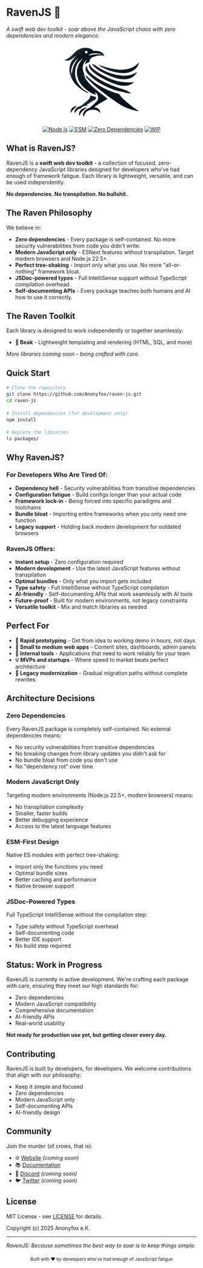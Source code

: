 # RavenJS 🦅

_A swift web dev toolkit - soar above the JavaScript chaos with zero dependencies and modern elegance._

<div align="center">
  <img src="media/raven-logo.webp" alt="RavenJS Logo" width="200" height="200">

[![Node.js](https://img.shields.io/badge/Node.js-22.5+-green.svg)](https://nodejs.org/)
[![ESM](https://img.shields.io/badge/ESM-Only-blue.svg)](https://nodejs.org/api/esm.html)
[![Zero Dependencies](https://img.shields.io/badge/Zero-Dependencies-brightgreen.svg)](https://github.com/Anonyfox/ravenjs)
[![WIP](https://img.shields.io/badge/Status-WIP-orange.svg)](https://github.com/Anonyfox/ravenjs)

</div>

## What is RavenJS?

RavenJS is a **swift web dev toolkit** - a collection of focused, zero-dependency JavaScript libraries designed for developers who've had enough of framework fatigue. Each library is lightweight, versatile, and can be used independently.

**No dependencies. No transpilation. No bullshit.**

## The Raven Philosophy

We believe in:

- **Zero dependencies** - Every package is self-contained. No more security vulnerabilities from code you didn't write.
- **Modern JavaScript only** - ESNext features without transpilation. Target modern browsers and Node.js 22.5+.
- **Perfect tree-shaking** - Import only what you use. No more "all-or-nothing" framework bloat.
- **JSDoc-powered types** - Full IntelliSense support without TypeScript compilation overhead.
- **Self-documenting APIs** - Every package teaches both humans and AI how to use it correctly.

## The Raven Toolkit

Each library is designed to work independently or together seamlessly:

- **🦜 Beak** - Lightweight templating and rendering (HTML, SQL, and more)

_More libraries coming soon - being crafted with care._

## Quick Start

```bash
# Clone the repository
git clone https://github.com/Anonyfox/raven-js.git
cd raven-js

# Install dependencies (for development only)
npm install

# Explore the libraries
ls packages/
```

## Why RavenJS?

### For Developers Who Are Tired Of:

- **Dependency hell** - Security vulnerabilities from transitive dependencies
- **Configuration fatigue** - Build configs longer than your actual code
- **Framework lock-in** - Being forced into specific paradigms and toolchains
- **Bundle bloat** - Importing entire frameworks when you only need one function
- **Legacy support** - Holding back modern development for outdated browsers

### RavenJS Offers:

- **Instant setup** - Zero configuration required
- **Modern development** - Use the latest JavaScript features without transpilation
- **Optimal bundles** - Only what you import gets included
- **Type safety** - Full IntelliSense without TypeScript compilation
- **AI-friendly** - Self-documenting APIs that work seamlessly with AI tools
- **Future-proof** - Built for modern environments, not legacy constraints
- **Versatile toolkit** - Mix and match libraries as needed

## Perfect For

- **🚀 Rapid prototyping** - Get from idea to working demo in hours, not days
- **📱 Small to medium web apps** - Content sites, dashboards, admin panels
- **🏢 Internal tools** - Applications that need to work reliably for your team
- **💡 MVPs and startups** - Where speed to market beats perfect architecture
- **🔄 Legacy modernization** - Gradual migration paths without complete rewrites

## Architecture Decisions

### Zero Dependencies

Every RavenJS package is completely self-contained. No external dependencies means:

- No security vulnerabilities from transitive dependencies
- No breaking changes from library updates you didn't ask for
- No bundle bloat from code you don't use
- No "dependency rot" over time

### Modern JavaScript Only

Targeting modern environments (Node.js 22.5+, modern browsers) means:

- No transpilation complexity
- Smaller, faster builds
- Better debugging experience
- Access to the latest language features

### ESM-First Design

Native ES modules with perfect tree-shaking:

- Import only the functions you need
- Optimal bundle sizes
- Better caching and performance
- Native browser support

### JSDoc-Powered Types

Full TypeScript IntelliSense without the compilation step:

- Type safety without TypeScript overhead
- Self-documenting code
- Better IDE support
- No build step required

## Status: Work in Progress

RavenJS is currently in active development. We're crafting each package with care, ensuring they meet our high standards for:

- Zero dependencies
- Modern JavaScript compatibility
- Comprehensive documentation
- AI-friendly APIs
- Real-world usability

**Not ready for production use yet, but getting closer every day.**

## Contributing

RavenJS is built by developers, for developers. We welcome contributions that align with our philosophy:

- Keep it simple and focused
- Zero dependencies
- Modern JavaScript only
- Self-documenting APIs
- AI-friendly design

## Community

Join the murder (of crows, that is):

- 🌐 [Website](https://ravenjs.dev) _(coming soon)_
- 📚 [Documentation](https://docs.ravenjs.dev)
- 💬 [Discord](https://discord.gg/ravenjs) _(coming soon)_
- 🐦 [Twitter](https://twitter.com/ravenjs) _(coming soon)_

## License

MIT License - see [LICENSE](LICENSE) for details.

Copyright (c) 2025 Anonyfox e.K.

---

_RavenJS: Because sometimes the best way to soar is to keep things simple._

<div align="center">
  <sub>Built with ❤️ by developers who've had enough of JavaScript fatigue</sub>
</div>
